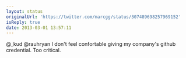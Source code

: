 ```yaml
---
layout: status
originalUrl: 'https://twitter.com/marcgg/status/307489698257969152'
isReply: true
date: 2013-03-01 13:57:11
---
```


@_kud @rauhryan I don't feel confortable giving my company's github credential. Too critical.
